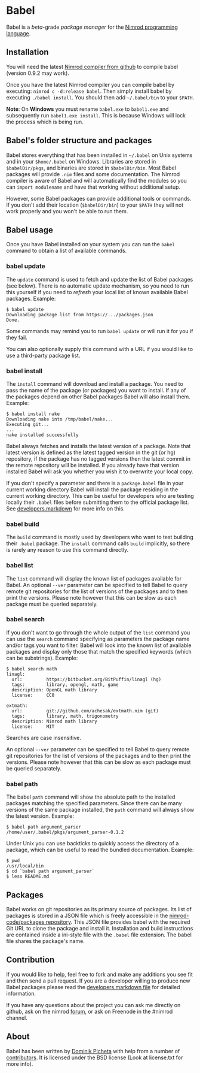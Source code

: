 # Babel

Babel is a *beta*-grade *package manager* for the [Nimrod programming
language](http://nimrod-lang.org).

## Installation

You will need the latest [Nimrod compiler from
github](https://github.com/Araq/Nimrod) to compile babel (version 0.9.2 may
work).

Once you have the latest Nimrod compiler you can compile babel by executing:
``nimrod c -d:release babel``. Then simply install babel by executing ``./babel
install``. You should then add ``~/.babel/bin`` to your ``$PATH``.

**Note**: On **Windows** you must rename ``babel.exe`` to ``babel1.exe`` and
subsequently run ``babel1.exe install``. This is because Windows will lock
the process which is being run.

## Babel's folder structure and packages

Babel stores everything that has been installed in ``~/.babel`` on Unix systems
and in your ``$home/.babel`` on Windows. Libraries are stored in
``$babelDir/pkgs``, and binaries are stored in ``$babelDir/bin``. Most Babel
packages will provide ``.nim`` files and some documentation. The Nimrod
compiler is aware of Babel and will automatically find the modules so you can
``import modulename`` and have that working without additional setup.

However, some Babel packages can provide additional tools or commands. If you
don't add their location (``$babelDir/bin``) to your ``$PATH`` they will not
work properly and you won't be able to run them.

## Babel usage

Once you have Babel installed on your system you can run the ``babel`` command
to obtain a list of available commands.

### babel update

The ``update`` command is used to fetch and update the list of Babel packages
(see below). There is no automatic update mechanism, so you need to run this
yourself if you need to *refresh* your local list of known available Babel
packages.  Example:

    $ babel update
    Downloading package list from https://.../packages.json
    Done.

Some commands may remind you to run ``babel update`` or will run it for you if
they fail.

You can also optionally supply this command with a URL if you would like to use
a third-party package list.

### babel install

The ``install`` command will download and install a package. You need to pass
the name of the package (or packages) you want to install. If any of the
packages depend on other Babel packages Babel will also install them.
Example:

    $ babel install nake
    Downloading nake into /tmp/babel/nake...
    Executing git...
    ...
    nake installed successfully

Babel always fetches and installs the latest version of a package. Note that
latest version is defined as the latest tagged version in the git (or hg)
repository, if the package has no tagged versions then the latest commit in the
remote repository will be installed. If you already have that version installed 
Babel will ask you whether you wish it to overwrite your local copy.

If you don't specify a parameter and there is a ``package.babel`` file in your
current working directory Babel will install the package residing in
the current working directory. This can be useful for developers who are testing
locally their ``.babel`` files before submitting them to the official package 
list. See [developers.markdown](developers.markdown) for more info on this.

### babel build

The ``build`` command is mostly used by developers who want to test building
their ``.babel`` package. The ``install`` command calls ``build`` implicitly,
so there is rarely any reason to use this command directly.

### babel list

The ``list`` command will display the known list of packages available for
Babel. An optional ``--ver`` parameter can be specified to tell Babel to
query remote git repositories for the list of versions of the packages and to
then print the versions. Please note however that this can be slow as each
package must be queried separately.

### babel search

If you don't want to go through the whole output of the ``list`` command you
can use the ``search`` command specifying as parameters the package name and/or
tags you want to filter. Babel will look into the known list of available
packages and display only those that match the specified keywords (which can be
substrings). Example:

    $ babel search math
    linagl:
      url:         https://bitbucket.org/BitPuffin/linagl (hg)
      tags:        library, opengl, math, game
      description: OpenGL math library
      license:     CC0
     
    extmath:
      url:         git://github.com/achesak/extmath.nim (git)
      tags:        library, math, trigonometry
      description: Nimrod math library
      license:     MIT

Searches are case insensitive.

An optional ``--ver`` parameter can be specified to tell Babel to
query remote git repositories for the list of versions of the packages and to
then print the versions. Please note however that this can be slow as each
package must be queried separately.

### babel path

The babel ``path`` command will show the absolute path to the installed
packages matching the specified parameters. Since there can be many versions of
the same package installed, the ``path`` command will always show the latest
version. Example:

    $ babel path argument_parser
    /home/user/.babel/pkgs/argument_parser-0.1.2

Under Unix you can use backticks to quickly access the directory of a package,
which can be useful to read the bundled documentation. Example:

    $ pwd
    /usr/local/bin
    $ cd `babel path argument_parser`
    $ less README.md

## Packages

Babel works on git repositories as its primary source of packages. Its list of
packages is stored in a JSON file which is freely accessible in the
[nimrod-code/packages repository](https://github.com/nimrod-code/packages).
This JSON file provides babel with the required Git URL to clone the package
and install it. Installation and build instructions are contained inside a
ini-style file with the ``.babel`` file extension. The babel file shares the
package's name.

## Contribution

If you would like to help, feel free to fork and make any additions you see fit
and then send a pull request. If you are a developer willing to produce new
Babel packages please read the [developers.markdown file](developers.markdown)
for detailed information.

If you have any questions about the project you can ask me directly on github,
ask on the nimrod [forum](http://forum.nimrod-code.org), or ask on Freenode in
the #nimrod channel.

## About

Babel has been written by [Dominik Picheta](http://picheta.me/) with help from
a number of
[contributors](https://github.com/nimrod-code/babel/graphs/contributors).
It is licensed under the BSD license (Look at license.txt for more info).
